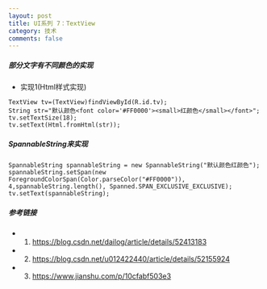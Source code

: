 ```yaml
---
layout: post
title: UI系列 7：TextView
category: 技术
comments: false
---
```



##### 部分文字有不同颜色的实现

* 实现1(Html样式实现)

	
```
TextView tv=(TextView)findViewById(R.id.tv);
String str="默认颜色<font color='#FF0000'><small>红颜色</small></font>";
tv.setTextSize(18);
tv.setText(Html.fromHtml(str));

```
 
##### SpannableString来实现

```
SpannableString spannableString = new SpannableString("默认颜色红颜色");
spannableString.setSpan(new ForegroundColorSpan(Color.parseColor("#FF0000")), 4,spannableString.length(), Spanned.SPAN_EXCLUSIVE_EXCLUSIVE);
tv.setText(spannableString);

```
 

 
 
##### 参考链接

* 01. <https://blog.csdn.net/dailog/article/details/52413183>
* 02. <https://blog.csdn.net/u012422440/article/details/52155924>
* 03. <https://www.jianshu.com/p/10cfabf503e3>
 
 
 
 
 
 
 
 
 
 
 
 
 
 
 
 
 
 
 
 
 
 
 
 
 
 
 